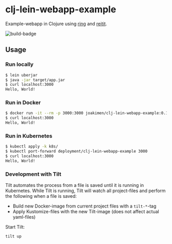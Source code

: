 # clj-lein-webapp-example

Example-webapp in Clojure using [ring](https://github.com/ring-clojure/ring) and [reitit](https://github.com/metosin/reitit).

![build-badge](https://github.com/joakimen/clj-lein-webapp-example/actions/workflows/clojure.yml/badge.svg)

## Usage

### Run locally

```sh
$ lein uberjar
$ java -jar target/app.jar
$ curl localhost:3000
Hello, World!
```

### Run in Docker

```sh
$ docker run -it --rm -p 3000:3000 joakimen/clj-lein-webapp-example:0.1.0
$ curl localhost:3000
Hello, World!
```

### Run in Kubernetes

```sh
$ kubectl apply -k k8s/
$ kubectl port-forward deployment/clj-lein-webapp-example 3000
$ curl localhost:3000
Hello, World!
```

### Development with Tilt

Tilt automates the process from a file is saved until it is running in Kubernetes. While Tilt is running, Tilt will watch all project-files and perform the following when a file is saved:

* Build new Docker-image from current project files with a `tilt-*`-tag
* Apply Kustomize-files with the new Tilt-image (does not affect actual yaml-files)

Start Tilt:

```sh
tilt up
```
